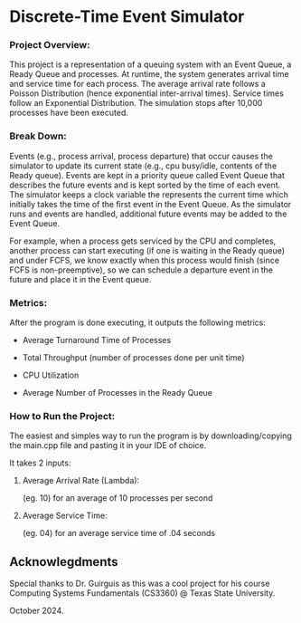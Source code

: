 # Discrete-Time Event Simulator

### Project Overview:
This project is a representation of a queuing system with an Event Queue, a Ready Queue and processes. At runtime, the system generates arrival time and service time for each process. The average arrival rate follows a Poisson Distribution (hence exponential inter-arrival times). Service times follow an Exponential Distribution. The simulation stops after 10,000 processes have been executed.

### Break Down:
Events (e.g., process arrival, process departure) that occur causes the simulator to update its current state (e.g., cpu busy/idle, contents of the Ready queue). Events are kept in a priority queue called Event Queue that describes the future events and is kept sorted by the time of each event. The simulator keeps a clock variable the represents the current time which initially takes the time of the first event in the Event Queue. As the simulator runs and events are handled, additional future events may be added to the Event Queue. 

For example, when a process gets serviced by the CPU and completes, another process can
start executing (if one is waiting in the Ready queue) and under FCFS, we know exactly when this process would finish (since FCFS is non-preemptive), so we can schedule a departure event in the future and place it in the Event queue.

### Metrics:
After the program is done executing, it outputs the following metrics:

- Average Turnaround Time of Processes

- Total Throughput (number of processes done per unit time)

- CPU Utilization

- Average Number of Processes in the Ready Queue

### How to Run the Project:
The easiest and simples way to run the program is by downloading/copying the main.cpp file and pasting it in your IDE of choice. 

It takes 2 inputs:

1. Average Arrival Rate (Lambda):

    (eg. 10) for an average of 10 processes per second

3. Average Service Time:
   
    (eg. 04) for an average service time of .04 seconds

## Acknowlegdments
Special thanks to Dr. Guirguis as this was a cool project for his course Computing Systems Fundamentals (CS3360) @ Texas State University.

October 2024.
